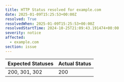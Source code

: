 ```yaml
---
title: HTTP Status resolved for example.com
date: 2025-01-09T15:25:53+00:00Z
resolved: True
resolvedWhen: 2025-01-09T15:25:53+00:00Z
resolvedStartTime: 2024-10-25T21:09:43.191474+00:00
severity: notice
affected:
  - example.com
section: issue
---
```


| Expected Statuses | Actual Status  |
|-------------------|----------------|
| 200, 301, 302 | 200 |
